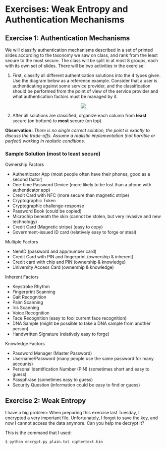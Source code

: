 # Exercises: Weak Entropy and Authentication Mechanisms

## Exercise 1: Authentication Mechanisms

We will classify authentication mechanisms described in a set of printed slides according to the taxonomy we saw on class, and rank from the least secure to the most secure. The class will be split in at most 8 groups, each with its own set of slides. There will be two activities in the exercise:

1. First, classify all different authentication solutions into the 4 types given. Use the diagram below as a reference example. Consider that a user is authenticating against some service provider, and the classification should be performed from the point of view of the service provider and what authentication factors must be managed by it.

<p align="center">
  <img src="https://user-images.githubusercontent.com/5369810/134070931-a702ac64-8d96-45e1-a1fb-bc8846e572b9.png" />
</p>

2. After all solutions are classified, organize each column from **least** secure (on bottom) to **most** secure (on top).

**Observation:** _There is no single correct solution, the point is exactly to discuss the trade-offs. Assume a realistic implementation (not horrible or perfect) working in realistic conditions._

### Sample Solution (most to least secure)

Ownership Factors
* Authenticator App (most people often have their phones, good as a second factor)
* One-time Password Device (more likely to be lost than a phone with authenticator app)
* Credit Card with NFC (more secure than magnetic stripe)
* Cryptographic Token
* Cryptographic challenge-response
* Password Book (could be copied)
* Microchip beneath the skin (cannot be stolen, but very invasive and new technology)
* Credit Card (Magnetic stripe) (easy to copy)
* Government-issued ID card (relatively easy to forge or steal)


Multiple Factors
* NemID (password and app/number card)
* Credit Card with PIN and fingerprint (ownership & inherent)
* Credit card with chip and PIN (ownership & knowledge)
* University Access Card (ownership & knowledge)

Inherent Factors
* Keystroke Rhythm
* Fingerprint Scanning
* Gait Recognition
* Palm Scanning
* Iris Scanning
* Voice Recognition
* Face Recognition (easy to fool current face recognition)
* DNA Sample (might be possible to take a DNA sample from another person)
* Handwritten Signature (relatively easy to forge)


Knowledge Factors
* Password Manager (Master Password)
* Username/Password (many people use the same password for many accounts)
* Personal Identification Number (PIN) (sometimes short and easy to guess)
* Passphrase (sometimes easy to guess)
* Security Question (information could be easy to find or guess)

## Exercise 2: Weak Entropy

I have a big problem: When preparing this exercise last Tuesday, I encrypted a
very important file.  Unfortunately, I forgot to save the key, and now I cannot
access the data anymore.  Can you help me decrypt it?

This is the command that I used:
```
$ python encrypt.py plain.txt ciphertext.bin
```
